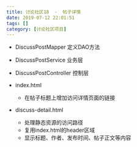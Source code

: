 ```yaml
---
title: 讨论社区18  -  帖子详情
date: 2019-07-12 22:01:51
tags: []
category: [讨论社区项目]
---
```


- DiscussPostMapper       定义DAO方法

- DiscussPostService         业务层
- DiscussPostController    控制层
- index.html
  - 在帖子标题上增加访问详情页面的链接
- discuss-detail.html
  - 处理静态资源的访问路径
  - 复用index.html的header区域
  - 显示标题、作者、发布时间、帖子正文等内容